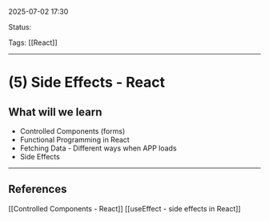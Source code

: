 
2025-07-02 17:30

Status:

Tags: [[React]]

---
# (5) Side Effects - React

## What will we learn

- Controlled Components (forms)
- Functional Programming in React
- Fetching Data - Different ways when  APP loads
- Side Effects


---
## References
[[Controlled Components - React]]
[[useEffect - side effects in React]]